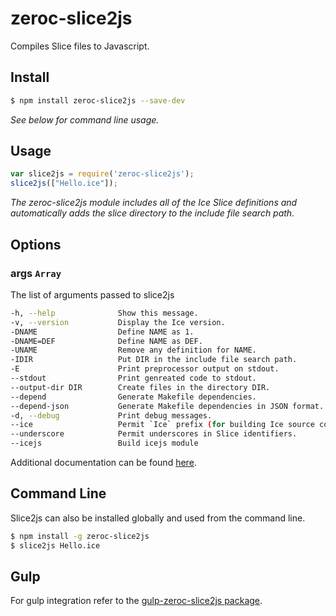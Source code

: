# zeroc-slice2js
Compiles Slice files to Javascript.

## Install
```bash
$ npm install zeroc-slice2js --save-dev
```

_See below for command line usage._

## Usage
```js
var slice2js = require('zeroc-slice2js');
slice2js(["Hello.ice"]);
```

_The zeroc-slice2js module includes all of the Ice Slice definitions and automatically adds the slice directory to the include file search path._

## Options

### args `Array`

The list of arguments passed to slice2js

```bash
-h, --help              Show this message.
-v, --version           Display the Ice version.
-DNAME                  Define NAME as 1.
-DNAME=DEF              Define NAME as DEF.
-UNAME                  Remove any definition for NAME.
-IDIR                   Put DIR in the include file search path.
-E                      Print preprocessor output on stdout.
--stdout                Print genreated code to stdout.
--output-dir DIR        Create files in the directory DIR.
--depend                Generate Makefile dependencies.
--depend-json           Generate Makefile dependencies in JSON format.
-d, --debug             Print debug messages.
--ice                   Permit `Ice` prefix (for building Ice source code only).
--underscore            Permit underscores in Slice identifiers.
--icejs                 Build icejs module
```

Additional documentation can be found [here](https://doc.zeroc.com/display/Ice36/slice2js+Command-Line+Options).

## Command Line
Slice2js can also be installed globally and used from the command line.

```bash
$ npm install -g zeroc-slice2js
$ slice2js Hello.ice
```

## Gulp

For gulp integration refer to the [gulp-zeroc-slice2js package](https://github.com/ZeroC-Inc/gulp-zeroc-slice2js).
